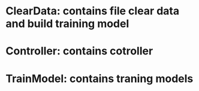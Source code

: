 # ClearData: contains file clear data and build training model 
# Controller: contains cotroller
# TrainModel: contains traning models 
